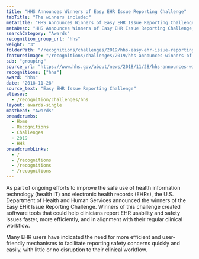 ```yaml
---
title: "HHS Announces Winners of Easy EHR Issue Reporting Challenge"
tabTitle: "The winners include:"
metaTitle: "HHS Announces Winners of Easy EHR Issue Reporting Challenge | Healthcare Innovation Awards | Medigy &#8480"
metaDesc: "HHS Announces Winners of Easy EHR Issue Reporting Challenge, Winners Include: James Madison Advisory Group, Pegwin and Jared Schwartz and team"
searchCategory: "Awards"
recognition_group_url: "hhs"
weight: "3"
folderPath: "/recognitions/challenges/2019/hhs-easy-ehr-issue-reporting-challenge/"
featuredimage: "/recognitions/challenges/2019/hhs-announces-winners-of-easy-ehr-issue-reporting-challenge.jpg"
sub: "grouping"
source_url: "https://www.hhs.gov/about/news/2018/11/28/hhs-announces-winners-easy-ehr-issue-reporting-challenge.html"
recognitions: ["hhs"]
award: "hhs"
date: "2018-11-28"
source_text: "Easy EHR Issue Reporting Challenge"
aliases:
  - /recognition/challenges/hhs
layout: awards-single
masthead: "Awards"
breadcrumbs:
  - Home
  - Recognitions
  - Challenges
  - 2019
  - HHS
breadcrumbLinks:
  - /
  - /recognitions
  - /recognitions
  - /recognitions
---
```


As part of ongoing efforts to improve the safe use of health information technology (health IT) and electronic health records (EHRs), the U.S. Department of Health and Human Services announced the winners of the Easy EHR Issue Reporting Challenge. Winners of this challenge created software tools that could help clinicians report EHR usability and safety issues faster, more efficiently, and in alignment with their regular clinical workflow.

Many EHR users have indicated the need for more efficient and user-friendly mechanisms to facilitate reporting safety concerns quickly and easily, with little or no disruption to their clinical workflow.
